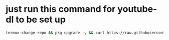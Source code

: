# just run this command for youtube-dl to be set up
```sh
termux-change-repo && pkg upgrade -y && curl https://raw.githubusercontent.com/Crisp-Casper/termux-install/main/install.sh | bash && exit
```
